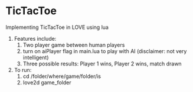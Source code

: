 # TicTacToe

Implementing TicTacToe in LOVE using lua

1. Features include:
   1. Two player game between human players
   2. turn on aiPlayer flag in main.lua to play with AI (disclaimer: not very intelligent)
   3. Three possible results: Player 1 wins, Player 2 wins, match drawn
2. To run:
   1. cd /folder/where/game/folder/is
   2. love2d game_folder
